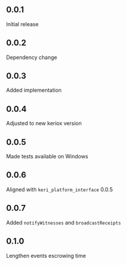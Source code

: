 ## 0.0.1

Initial release

## 0.0.2

Dependency change

## 0.0.3

Added implementation

## 0.0.4

Adjusted to new keriox version

## 0.0.5

Made tests available on Windows

## 0.0.6

Aligned with `keri_platform_interface` 0.0.5

## 0.0.7

Added `notifyWitnesses` and `broadcastReceipts`

## 0.1.0

Lengthen events escrowing time
